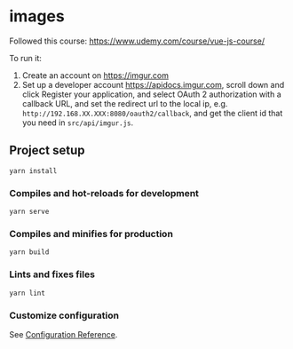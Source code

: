 # images

Followed this course: https://www.udemy.com/course/vue-js-course/

To run it:

1. Create an account on https://imgur.com
2. Set up a developer account https://apidocs.imgur.com, scroll down and click Register your application, and select OAuth 2 authorization with a callback URL, and set the redirect url to the local ip, e.g. `http://192.168.XX.XXX:8080/oauth2/callback`, and get the client id that you need in `src/api/imgur.js`.

## Project setup

```
yarn install
```

### Compiles and hot-reloads for development

```
yarn serve
```

### Compiles and minifies for production

```
yarn build
```

### Lints and fixes files

```
yarn lint
```

### Customize configuration

See [Configuration Reference](https://cli.vuejs.org/config/).
